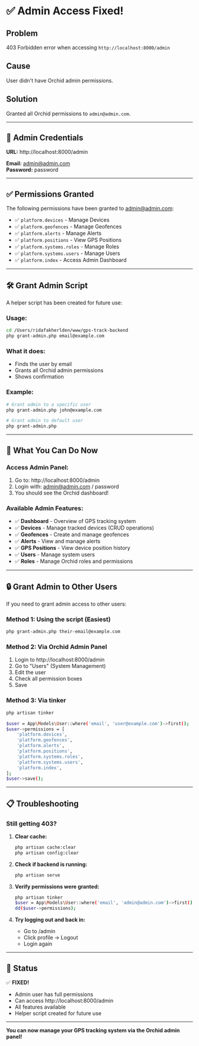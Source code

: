 # ✅ Admin Access Fixed!

## Problem
403 Forbidden error when accessing `http://localhost:8000/admin`

## Cause
User didn't have Orchid admin permissions.

## Solution
Granted all Orchid permissions to `admin@admin.com`.

---

## 🔐 Admin Credentials

**URL:** http://localhost:8000/admin

**Email:** admin@admin.com  
**Password:** password

---

## ✅ Permissions Granted

The following permissions have been granted to admin@admin.com:

- ✅ `platform.devices` - Manage Devices
- ✅ `platform.geofences` - Manage Geofences
- ✅ `platform.alerts` - Manage Alerts
- ✅ `platform.positions` - View GPS Positions
- ✅ `platform.systems.roles` - Manage Roles
- ✅ `platform.systems.users` - Manage Users
- ✅ `platform.index` - Access Admin Dashboard

---

## 🛠️ Grant Admin Script

A helper script has been created for future use:

### **Usage:**
```bash
cd /Users/ridafakherlden/www/gps-track-backend
php grant-admin.php email@example.com
```

### **What it does:**
- Finds the user by email
- Grants all Orchid admin permissions
- Shows confirmation

### **Example:**
```bash
# Grant admin to a specific user
php grant-admin.php john@example.com

# Grant admin to default user
php grant-admin.php
```

---

## 🎯 What You Can Do Now

### **Access Admin Panel:**
1. Go to: http://localhost:8000/admin
2. Login with: admin@admin.com / password
3. You should see the Orchid dashboard!

### **Available Admin Features:**
- ✅ **Dashboard** - Overview of GPS tracking system
- ✅ **Devices** - Manage tracked devices (CRUD operations)
- ✅ **Geofences** - Create and manage geofences
- ✅ **Alerts** - View and manage alerts
- ✅ **GPS Positions** - View device position history
- ✅ **Users** - Manage system users
- ✅ **Roles** - Manage Orchid roles and permissions

---

## 🔒 Grant Admin to Other Users

If you need to grant admin access to other users:

### **Method 1: Using the script (Easiest)**
```bash
php grant-admin.php their-email@example.com
```

### **Method 2: Via Orchid Admin Panel**
1. Login to http://localhost:8000/admin
2. Go to "Users" (System Management)
3. Edit the user
4. Check all permission boxes
5. Save

### **Method 3: Via tinker**
```bash
php artisan tinker

$user = App\Models\User::where('email', 'user@example.com')->first();
$user->permissions = [
    'platform.devices',
    'platform.geofences',
    'platform.alerts',
    'platform.positions',
    'platform.systems.roles',
    'platform.systems.users',
    'platform.index',
];
$user->save();
```

---

## 📋 Troubleshooting

### **Still getting 403?**

1. **Clear cache:**
   ```bash
   php artisan cache:clear
   php artisan config:clear
   ```

2. **Check if backend is running:**
   ```bash
   php artisan serve
   ```

3. **Verify permissions were granted:**
   ```bash
   php artisan tinker
   $user = App\Models\User::where('email', 'admin@admin.com')->first();
   dd($user->permissions);
   ```

4. **Try logging out and back in:**
   - Go to /admin
   - Click profile → Logout
   - Login again

---

## 🎉 Status

✅ **FIXED!**

- Admin user has full permissions
- Can access http://localhost:8000/admin
- All features available
- Helper script created for future use

---

**You can now manage your GPS tracking system via the Orchid admin panel!**

